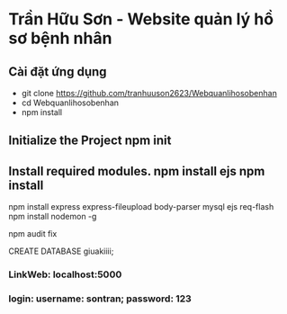 # Trần Hữu Sơn - Website quản lý hồ sơ bệnh nhân

## Cài đặt ứng dụng
- git clone https://github.com/tranhuuson2623/Webquanlihosobenhan
- cd Webquanlihosobenhan
- npm install


## Initialize the Project npm init

## Install required modules. npm install ejs npm install

npm install express express-fileupload body-parser mysql ejs req-flash npm install nodemon -g

npm audit fix

CREATE DATABASE giuakiiii;

### LinkWeb: localhost:5000

### login: username: sontran; password: 123
